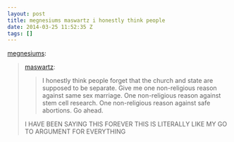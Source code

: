 ```yaml
---
layout: post
title: megnesiums maswartz i honestly think people
date: 2014-03-25 11:52:35 Z
tags: []
---
```

[megnesiums](http://megnesiums.tumblr.com/post/80552534443/maswartz-i-honestly-think-people-forget-that):

> [maswartz](http://maswartz.tumblr.com/post/79782981276/i-honestly-think-people-forget-that-the-church-and):
> 
> > I honestly think people forget that the church and state are supposed to be separate. Give me one non-religious reason against same sex marriage. One non-religious reason against stem cell research. One non-religious reason against safe abortions. Go ahead.
> 
> I HAVE BEEN SAYING THIS FOREVER THIS IS LITERALLY LIKE MY GO TO ARGUMENT FOR EVERYTHING
